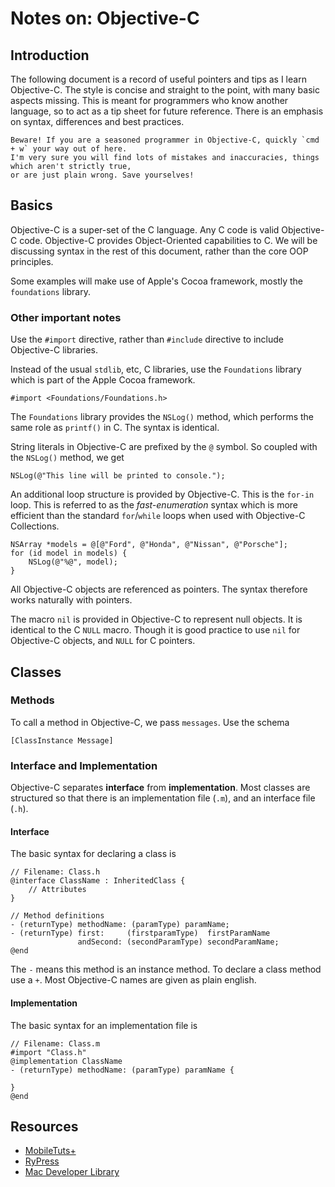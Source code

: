 # Notes on: Objective-C

## Introduction
The following document is a record of useful pointers and tips as I learn Objective-C. The style is concise and straight to the point, with many basic aspects missing. This is meant for programmers who know another language, so to act as a tip sheet for future reference. There is an emphasis on syntax, differences and best practices.

    Beware! If you are a seasoned programmer in Objective-C, quickly `cmd + w` your way out of here. 
    I'm very sure you will find lots of mistakes and inaccuracies, things which aren't strictly true, 
    or are just plain wrong. Save yourselves!

## Basics
Objective-C is a super-set of the C language. Any C code is valid Objective-C code. Objective-C provides Object-Oriented capabilities to C. We will be discussing syntax in the rest of this document, rather than the core OOP principles.

Some examples will make use of Apple's Cocoa framework, mostly the `foundations` library.

### Other important notes
Use the `#import` directive, rather than `#include` directive to include Objective-C libraries.

Instead of the usual `stdlib`, etc, C libraries, use the `Foundations` library which is part of the Apple Cocoa framework.

    #import <Foundations/Foundations.h>

The `Foundations` library provides the `NSLog()` method, which performs the same role as `printf()` in C. The syntax is identical.

String literals in Objective-C are prefixed by the `@` symbol. So coupled with the `NSLog()` method, we get

    NSLog(@"This line will be printed to console.");

An additional loop structure is provided by Objective-C. This is the `for-in` loop. This is referred to as the _fast-enumeration_ syntax which is more efficient than the standard `for`/`while` loops when used with Objective-C Collections.

    NSArray *models = @[@"Ford", @"Honda", @"Nissan", @"Porsche"];
    for (id model in models) {
        NSLog(@"%@", model);
    }

All Objective-C objects are referenced as pointers. The syntax therefore works naturally with pointers.

The macro `nil` is provided in Objective-C to represent null objects. It is identical to the C `NULL` macro. Though it is good practice to use `nil` for Objective-C objects, and `NULL` for C pointers.

## Classes

### Methods
To call a method in Objective-C, we pass `messages`. Use the schema

    [ClassInstance Message]

### Interface and Implementation
Objective-C separates __interface__ from __implementation__. Most classes are structured so that there is an implementation file (`.m`), and an interface file (`.h`).

#### Interface 
The basic syntax for declaring a class is

    // Filename: Class.h
    @interface ClassName : InheritedClass {
        // Attributes
    }

    // Method definitions
    - (returnType) methodName: (paramType) paramName;
    - (returnType) first:     (firstparamType)  firstParamName
                   andSecond: (secondParamType) secondParamName;
    @end

The `-` means this method is an instance method. To declare a class method use a `+`. Most Objective-C names are given as plain english.

#### Implementation
The basic syntax for an implementation file is

    // Filename: Class.m
    #import "Class.h"
    @implementation ClassName
    - (returnType) methodName: (paramType) paramName {

    }
    @end

## Resources

- [MobileTuts+](http://mobile.tutsplus.com/series/learn-objective-c/)
- [RyPress](http://rypress.com/tutorials/objective-c)
- [Mac Developer Library](http://developer.apple.com/library/mac/navigation/)